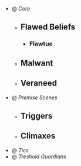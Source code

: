 * @ *Core*
  * ## Flawed Beliefs
    * ### Flawtue
  * ## Malwant
  * ## Veraneed
* @ *Premise* *Scenes*
  * ## Triggers
  * ## Climaxes
* @ *Tics*
* @ *Treshold* *Guardians*


